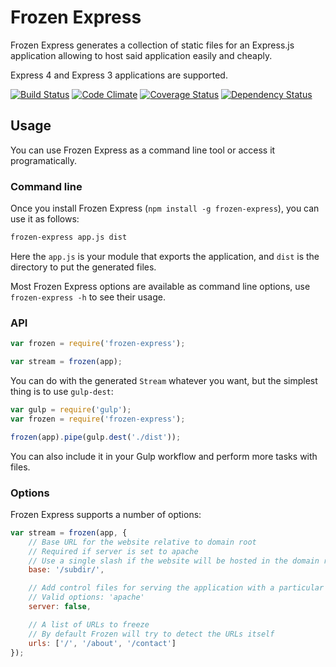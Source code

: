 # Frozen Express

Frozen Express generates a collection of static files for an Express.js application allowing to host said application easily and cheaply.

Express 4 and Express 3 applications are supported.

[![Build Status](https://travis-ci.org/denis-sokolov/frozen-express.svg?branch=master)](https://travis-ci.org/denis-sokolov/frozen-express)
[![Code Climate](http://img.shields.io/codeclimate/github/denis-sokolov/frozen-express.svg)](https://codeclimate.com/github/denis-sokolov/frozen-express)
[![Coverage Status](https://img.shields.io/coveralls/denis-sokolov/frozen-express.svg)](https://coveralls.io/r/denis-sokolov/frozen-express?branch=master)
[![Dependency Status](https://gemnasium.com/denis-sokolov/frozen-express.svg)](https://gemnasium.com/denis-sokolov/frozen-express)

## Usage

You can use Frozen Express as a command line tool or access it programatically.

### Command line

Once you install Frozen Express (`npm install -g frozen-express`), you can use it as follows:

```bash
frozen-express app.js dist
```

Here the `app.js` is your module that exports the application, and `dist` is the directory to put the generated files.

Most Frozen Express options are available as command line options, use `frozen-express -h` to see their usage.

### API

```javascript
var frozen = require('frozen-express');

var stream = frozen(app);
```

You can do with the generated `Stream` whatever you want, but the simplest thing is to use `gulp-dest`:

```javascript
var gulp = require('gulp');
var frozen = require('frozen-express');

frozen(app).pipe(gulp.dest('./dist'));
```

You can also include it in your Gulp workflow and perform more tasks with files.

### Options

Frozen Express supports a number of options:

```javascript
var stream = frozen(app, {
    // Base URL for the website relative to domain root
    // Required if server is set to apache
    // Use a single slash if the website will be hosted in the domain root
    base: '/subdir/',

    // Add control files for serving the application with a particular server
    // Valid options: 'apache'
    server: false,

    // A list of URLs to freeze
    // By default Frozen will try to detect the URLs itself
    urls: ['/', '/about', '/contact']
});
```
